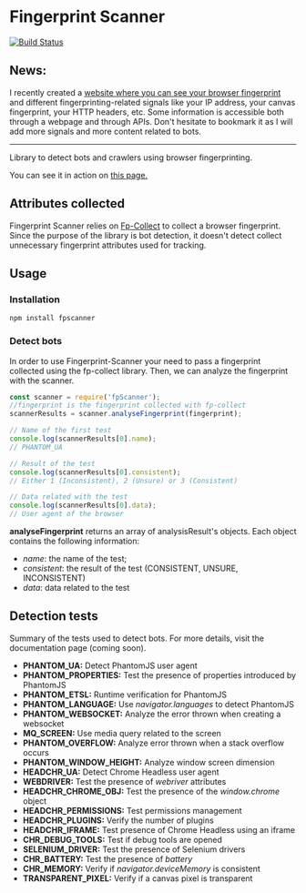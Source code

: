 # Fingerprint Scanner
[![Build Status](https://travis-ci.org/antoinevastel/fpscanner.svg?branch=master)](https://travis-ci.org/antoinevastel/fpscanner)

## News:
I recently created a [website where you can see your browser fingerprint](https://deviceandbrowserinfo.com/info_device) and different fingerprinting-related signals like your IP address, your canvas fingerprint, your HTTP headers, etc. Some information is accessible both through a webpage and through APIs. Don't hesitate to bookmark it as I will add more signals and more content related to bots.

------------

Library to detect bots and crawlers using browser fingerprinting.

You can see it in action on [this page.](https://antoinevastel.com/bots/)


## Attributes collected
Fingerprint Scanner relies on [Fp-Collect](https://github.com/antoinevastel/fp-collect) to collect a browser fingerprint.
Since the purpose of the library is bot detection, it doesn't detect collect 
unnecessary fingerprint attributes used for tracking.

## Usage

### Installation

```
npm install fpscanner

```

### Detect bots

In order to use Fingerprint-Scanner your need to pass a fingerprint
collected using the fp-collect library.
Then, we can analyze the fingerprint with the scanner.

```js
const scanner = require('fpScanner');
//fingerprint is the fingerprint collected with fp-collect
scannerResults = scanner.analyseFingerprint(fingerprint);

// Name of the first test
console.log(scannerResults[0].name); 
// PHANTOM_UA

// Result of the test
console.log(scannerResults[0].consistent);
// Either 1 (Inconsistent), 2 (Unsure) or 3 (Consistent)

// Data related with the test
console.log(scannerResults[0].data);
// User agent of the browser
```

**analyseFingerprint** returns an array of analysisResult's objects.
Each object contains the following information:
- *name*: the name of the test;
- *consistent*: the result of the test (CONSISTENT, UNSURE, INCONSISTENT)
- *data*: data related to the test

## Detection tests

Summary of the tests used to detect bots. For more details, visit 
the documentation page (coming soon).

- **PHANTOM_UA:** Detect PhantomJS user agent
- **PHANTOM_PROPERTIES:** Test the presence of properties introduced by PhantomJS 
- **PHANTOM_ETSL:** Runtime verification for PhantomJS
- **PHANTOM_LANGUAGE:** Use *navigator.languages* to detect PhantomJS
- **PHANTOM_WEBSOCKET:** Analyze the error thrown when creating a websocket
- **MQ_SCREEN:** Use media query related to the screen
- **PHANTOM_OVERFLOW:** Analyze error thrown when a stack overflow occurs
- **PHANTOM_WINDOW_HEIGHT:** Analyze window screen dimension
- **HEADCHR_UA:** Detect Chrome Headless user agent
- **WEBDRIVER:** Test the presence of *webriver* attributes
- **HEADCHR_CHROME_OBJ:** Test the presence of the *window.chrome* object
- **HEADCHR_PERMISSIONS:** Test permissions management
- **HEADCHR_PLUGINS:** Verify the number of plugins
- **HEADCHR_IFRAME:** Test presence of Chrome Headless using an iframe
- **CHR_DEBUG_TOOLS:** Test if debug tools are opened
- **SELENIUM_DRIVER:** Test the presence of Selenium drivers
- **CHR_BATTERY:** Test the presence of *battery*
- **CHR_MEMORY:** Verify if *navigator.deviceMemory* is consistent
- **TRANSPARENT_PIXEL:** Verify if a canvas pixel is transparent
